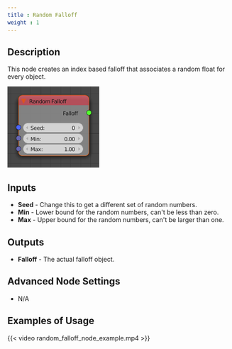 ```yaml
---
title : Random Falloff
weight : 1
---
```


## Description

This node creates an index based falloff that associates a random float
for every object.

![image](random_falloff_node.png)

## Inputs

- **Seed** - Change this to get a different set of random numbers.
- **Min** - Lower bound for the random numbers, can't be less than
    zero.
- **Max** - Upper bound for the random numbers, can't be larger than
    one.

## Outputs

- **Falloff** - The actual falloff object.

## Advanced Node Settings

- N/A

## Examples of Usage

{{< video random_falloff_node_example.mp4 >}}
